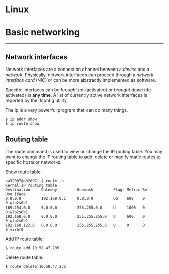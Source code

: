 # Linux 
# Basic networking 
---
## Network interfaces

Network interfaces are a connection channel between a _device_ and a _network_. Physically, network interfaces can proceed through a _network interface card_ (NIC) or can be more abstractly implemented as software. 

Specific interfaces can be _brought up_ (activated) or _brought down_ (de-activated) at __any time__.
A list of currently active network interfaces is reported by the ifconfig utility.

The ip is a very powerful program that can do many things.
```
$ ip addr show
$ ip route show

```

## Routing table
The route command is used to view or change the IP routing table. You may want to change the IP routing table to add, delete or modify static routes to specific hosts or networks.

Show route table: 
```
aa32007@a32007:~$ route -n
Kernel IP routing table
Destination     Gateway         Genmask         Flags Metric Ref    Use Iface
0.0.0.0         192.168.0.1     0.0.0.0         UG    600    0        0 wlp2s0b1
169.254.0.0     0.0.0.0         255.255.0.0     U     1000   0        0 wlp2s0b1
192.168.0.0     0.0.0.0         255.255.255.0   U     600    0        0 wlp2s0b1
192.168.122.0   0.0.0.0         255.255.255.0   U     0      0        0 virbr0
```
Add IP route table:
```
$ route add 10.58.47.235
```
Delete route table: 
```
$ route delete 10.58.47.235 
```
